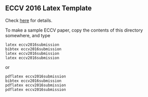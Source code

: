 ## ECCV 2016 Latex Template

Check [here](http://www.eccv2016.org/submission/) for details.

To make a sample ECCV paper, copy the contents of this directory
somewhere, and type

```
latex eccv2016submission
bibtex eccv2016submission
latex eccv2016submission
latex eccv2016submission
```

or 

```
pdflatex eccv2016submission
bibtex eccv2016submission
pdflatex eccv2016submission
pdflatex eccv2016submission
```
